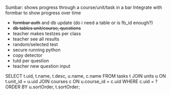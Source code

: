 Sumbar: shows progress through a course/unit/task in a bar
Integrate with formbar to show progress over time

- ~~formbar auth~~ and db update (do i need a table or is fb_id enough?)
- ~~db tables unit/course, questions~~
- teacher makes testzes per class
- teacher see all results
- random/selected test
- secure running python
- copy detector
- tutd per question
- teacher new question input



SELECT t.uid, t.name, t.desc, u.name, c.name FROM tasks t JOIN units u ON t.unit_id = u.uid JOIN courses c ON u.course_id = c.uid WHERE c.uid = ? ORDER BY u.sortOrder, t.sortOrder;